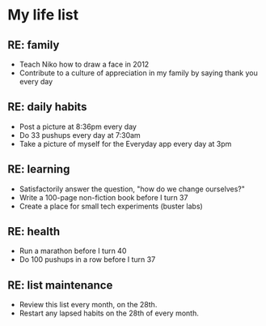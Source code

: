 My life list
============

RE: family
----------
* Teach Niko how to draw a face in 2012
* Contribute to a culture of appreciation in my family by saying thank you every day

RE: daily habits
----------------
* Post a picture at 8:36pm every day
* Do 33 pushups every day at 7:30am
* Take a picture of myself for the Everyday app every day at 3pm

RE: learning
------------
* Satisfactorily answer the question, "how do we change ourselves?"
* Write a 100-page non-fiction book before I turn 37
* Create a place for small tech experiments (buster labs)

RE: health
----------
* Run a marathon before I turn 40
* Do 100 pushups in a row before I turn 37

RE: list maintenance
--------------------
* Review this list every month, on the 28th.
* Restart any lapsed habits on the 28th of every month.